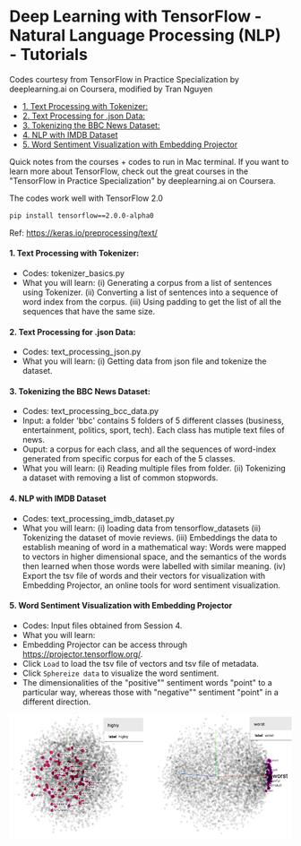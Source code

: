 Deep Learning with TensorFlow - Natural Language Processing (NLP) - Tutorials
================
Codes courtesy from TensorFlow in Practice Specialization by deeplearning.ai on Coursera, modified by Tran Nguyen

-   [1. Text Processing with Tokenizer:](#text-processing-with-tokenizer)
-   [2. Text Processing for .json Data:](#text-processing-for-.json-data)
-   [3. Tokenizing the BBC News Dataset:](#tokenizing-the-bbc-news-dataset)
-   [4. NLP with IMDB Dataset](#nlp-with-imdb-dataset)
-   [5. Word Sentiment Visualization with Embedding Projector](#word-sentiment-visualization-with-embedding-projector)

Quick notes from the courses + codes to run in Mac terminal. If you want to learn more about TensorFlow, check out the great courses in the "TensorFlow in Practice Specialization" by deeplearning.ai on Coursera.

The codes work well with TensorFlow 2.0

``` bash
pip install tensorflow==2.0.0-alpha0
```

Ref: <https://keras.io/preprocessing/text/>

#### 1. Text Processing with Tokenizer:

-   Codes: tokenizer\_basics.py
-   What you will learn: (i) Generating a corpus from a list of sentences using Tokenizer. (ii) Converting a list of sentences into a sequence of word index from the corpus. (iii) Using padding to get the list of all the sequences that have the same size.

#### 2. Text Processing for .json Data:

-   Codes: text\_processing\_json.py
-   What you will learn: (i) Getting data from json file and tokenize the dataset.

#### 3. Tokenizing the BBC News Dataset:

-   Codes: text\_processing\_bcc\_data.py
-   Input: a folder 'bbc' contains 5 folders of 5 different classes (business, entertainment, politics, sport, tech). Each class has mutiple text files of news.
-   Ouput: a corpus for each class, and all the sequences of word-index generated from specific corpus for each of the 5 classes.
-   What you will learn: (i) Reading multiple files from folder. (ii) Tokenizing a dataset with removing a list of common stopwords.

#### 4. NLP with IMDB Dataset

-   Codes: text\_processing\_imdb\_dataset.py
-   What you will learn: (i) loading data from tensorflow\_datasets (ii) Tokenizing the dataset of movie reviews. (iii) Embeddings the data to establish meaning of word in a mathematical way: Words were mapped to vectors in higher dimensional space, and the semantics of the words then learned when those words were labelled with similar meaning. (iv) Export the tsv file of words and their vectors for visualization with Embedding Projector, an online tools for word sentiment visualization.

#### 5. Word Sentiment Visualization with Embedding Projector

-   Codes: Input files obtained from Session 4.
-   What you will learn:
-   Embedding Projector can be access through <https://projector.tensorflow.org/>.
-   Click `Load` to load the tsv file of vectors and tsv file of metadata.
-   Click `Sphereize data` to visualize the word sentiment.
-   The dimensionalities of the "positive"" sentiment words "point" to a particular way, whereas those with "negative"" sentiment "point" in a different direction.

<img src="./img/embedding_projector_output.png" width="938" style="display: block; margin: auto;" />
